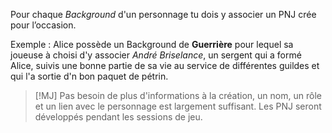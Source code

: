 Pour chaque *Background* d'un personnage tu dois y associer un PNJ crée pour l’occasion.


Exemple : 
Alice possède un Background de **Guerrière** pour lequel sa joueuse à choisi d'y associer *André Briselance*, un sergent qui a formé Alice, suivis une bonne partie de sa vie au service de différentes guildes et qui l'a sortie d'n bon paquet de pétrin.

> [!MJ] 
> Pas besoin de plus d'informations à la création, un nom, un rôle et un lien avec le personnage est largement suffisant. Les PNJ seront développés pendant les sessions de jeu.

